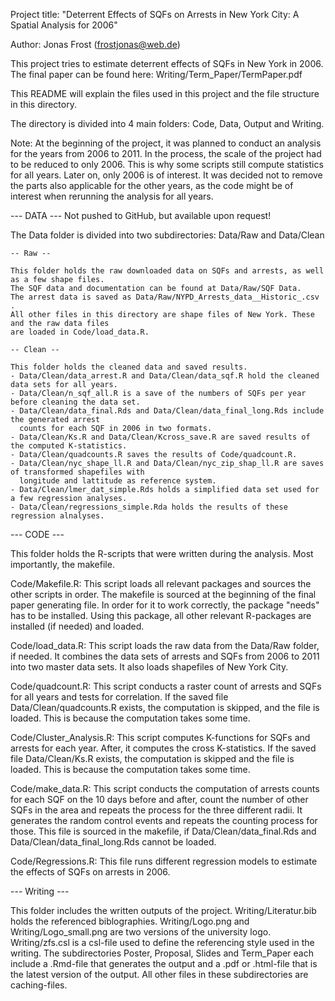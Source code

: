 Project title: "Deterrent Effects of SQFs on Arrests in New York City: A Spatial Analysis for 2006"

Author: Jonas Frost (frostjonas@web.de)

This project tries to estimate deterrent effects of SQFs in New York in 2006. 
The final paper can be found here: Writing/Term_Paper/TermPaper.pdf

This README will explain the files used in this project and the file structure in this directory.

The directory is divided into 4 main folders: Code, Data, Output and Writing. 

Note: 
At the beginning of the project, it was planned to conduct an analysis for the years from
2006 to 2011. In the process, the scale of the project had to be reduced to only 2006. This is why
some scripts still compute statistics for all years. Later on, only 2006 is of interest. It was decided
not to remove the parts also applicable for the other years, as the code might be of interest when 
rerunning the analysis for all years.

--- DATA --- Not pushed to GitHub, but available upon request!

The Data folder is divided into two subdirectories: Data/Raw and Data/Clean

	-- Raw --

	This folder holds the raw downloaded data on SQFs and arrests, as well as a few shape files. 
	The SQF data and documentation can be found at Data/Raw/SQF Data.
	The arrest data is saved as Data/Raw/NYPD_Arrests_data__Historic_.csv .
	All other files in this directory are shape files of New York. These and the raw data files
	are loaded in Code/load_data.R.

	-- Clean --
	
	This folder holds the cleaned data and saved results. 
	- Data/Clean/data_arrest.R and Data/Clean/data_sqf.R hold the cleaned data sets for all years. 
	- Data/Clean/n_sqf_all.R is a save of the numbers of SQFs per year before cleaning the data set.
	- Data/Clean/data_final.Rds and Data/Clean/data_final_long.Rds include the generated arrest
	  counts for each SQF in 2006 in two formats.
	- Data/Clean/Ks.R and Data/Clean/Kcross_save.R are saved results of the computed K-statistics.
	- Data/Clean/quadcounts.R saves the results of Code/quadcount.R.
	- Data/Clean/nyc_shape_ll.R and Data/Clean/nyc_zip_shap_ll.R are saves of transformed shapefiles with
	  longitude and lattitude as reference system. 
	- Data/Clean/lmer_dat_simple.Rds holds a simplified data set used for a few regression analyses.
	- Data/Clean/regressions_simple.Rda holds the results of these regression alnalyses. 	  




--- CODE ---

This folder holds the R-scripts that were written during the analysis. Most importantly, the makefile.

Code/Makefile.R: 
This script loads all relevant packages and sources the other scripts in order. The makefile is sourced at the 
beginning of the final paper generating file. In order for it to work correctly, the package "needs" has to be installed.
Using this package, all other relevant R-packages are installed (if needed) and loaded. 

Code/load_data.R:
This script loads the raw data from the Data/Raw folder, if needed. It combines the data sets of arrests and SQFs from 2006 
to 2011 into two master data sets. It also loads shapefiles of New York City.

Code/quadcount.R:
This script conducts a raster count of arrests and SQFs for all years and tests for correlation. If the saved file
Data/Clean/quadcounts.R exists, the computation is skipped, and the file is loaded. This is because the computation
takes some time.

Code/Cluster_Analysis.R:
This script computes K-functions for SQFs and arrests for each year. After, it computes the cross K-statistics.
If the saved file Data/Clean/Ks.R exists, the computation is skipped and the file is loaded. This is because the computation 
takes some time.

Code/make_data.R:
This script conducts the computation of arrests counts for each SQF on the 10 days before and after, count the number of 
other SQFs in the area and repeats the process for the three different radii. It generates the random control events and repeats
the counting process for those. This file is sourced in the makefile, if Data/Clean/data_final.Rds and Data/Clean/data_final_long.Rds
cannot be loaded. 

Code/Regressions.R:
This file runs different regression models to estimate the effects of SQFs on arrests in 2006.


--- Writing ---

This folder includes the written outputs of the project. Writing/Literatur.bib holds the referenced biblographies. Writing/Logo.png
and Writing/Logo_small.png are two versions of the university logo. Writing/zfs.csl is a csl-file used to define the referencing style
used in the writing. 
The subdirectories Poster, Proposal, Slides and Term_Paper each include a .Rmd-file that generates the output and a .pdf or .html-file 
that is the latest version of the output. All other files in these subdirectories are caching-files.


